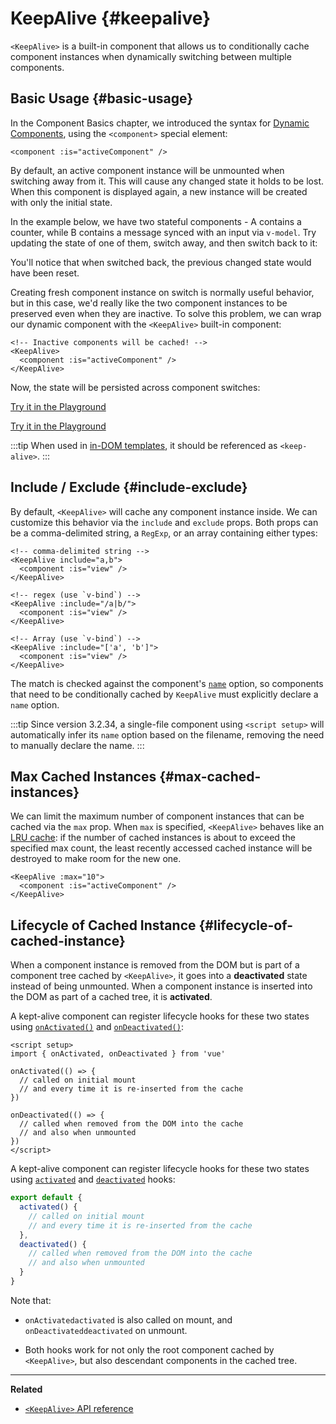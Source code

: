 <script setup>
import SwitchComponent from './keep-alive-demos/SwitchComponent.vue'
</script>

# KeepAlive {#keepalive}

`<KeepAlive>` is a built-in component that allows us to conditionally cache component instances when dynamically switching between multiple components.

## Basic Usage {#basic-usage}

In the Component Basics chapter, we introduced the syntax for [Dynamic Components](/guide/essentials/component-basics#dynamic-components), using the `<component>` special element:

```vue-html
<component :is="activeComponent" />
```

By default, an active component instance will be unmounted when switching away from it. This will cause any changed state it holds to be lost. When this component is displayed again, a new instance will be created with only the initial state.

In the example below, we have two stateful components - A contains a counter, while B contains a message synced with an input via `v-model`. Try updating the state of one of them, switch away, and then switch back to it:

<SwitchComponent />

You'll notice that when switched back, the previous changed state would have been reset.

Creating fresh component instance on switch is normally useful behavior, but in this case, we'd really like the two component instances to be preserved even when they are inactive. To solve this problem, we can wrap our dynamic component with the `<KeepAlive>` built-in component:

```vue-html
<!-- Inactive components will be cached! -->
<KeepAlive>
  <component :is="activeComponent" />
</KeepAlive>
```

Now, the state will be persisted across component switches:

<SwitchComponent use-KeepAlive />

<div class="composition-api">

[Try it in the Playground](https://play.vuejs.org/#eNqtUsFOwzAM/RWrl4IGC+cqq2h3RFw495K12YhIk6hJi1DVf8dJSllBaAJxi+2XZz8/j0lhzHboeZIl1NadMA4sd73JKyVaozsHI9hnJqV+feJHmODY6RZS/JEuiL1uTTEXtiREnnINKFeAcgZUqtbKOqj7ruPKwe6s2VVguq4UJXEynAkDx1sjmeMYAdBGDFBLZu2uShre6ioJeaxIduAyp0KZ3oF7MxwRHWsEQmC4bXXDJWbmxpjLBiZ7DwptMUFyKCiJNP/BWUbO8gvnA+emkGKIgkKqRrRWfh+Z8MIWwpySpfbxn6wJKMGV4IuSs0UlN1HVJae7bxYvBuk+2IOIq7sLnph8P9u5DJv5VfpWWLaGqTzwZTCOM/M0IaMvBMihd04ruK+lqF/8Ajxms8EFbCiJxR8khsP6ncQosLWnWV6a/kUf2nqu75Fby04chA0iPftaYryhz6NBRLjdtajpHZTWPio=)

</div>
<div class="options-api">

[Try it in the Playground](https://play.vuejs.org/#eNqtU8tugzAQ/JUVl7RKWveMXFTIseofcHHAiawasPxArRD/3rVNSEhbpVUrIWB3x7PM7jAkuVL3veNJmlBTaaFsVraiUZ22sO0alcNedw2s7kmIPHS1ABQLQDEBAMqWvwVQzffMSQuDz1aI6VreWpPCEBtsJppx4wE1s+zmNoIBNLdOt8cIjzut8XAKq3A0NAIY/QNveFEyi8DA8kZJZjlGALQWPVSSGfNYJjVvujIJeaxItuMyo6JVzoJ9VxwRmtUCIdDfNV3NJWam5j7HpPOY8BEYkwxySiLLP1AWkbK4oHzmXOVS9FFOSM3jhFR4WTNfRslcO54nSwJKcCD4RsnZmJJNFPXJEl8t88quOuc39fCrHalsGyWcnJL62apYNoq12UQ8DLEFjCMy+kKA7Jy1XQtPlRTVqx+Jx6zXOJI1JbH4jejg3T+KbswBzXnFlz9Tjes/V/3CjWEHDsL/OYNvdCE8Wu3kLUQEhy+ljh+brFFu)

</div>

:::tip
When used in [in-DOM templates](/guide/essentials/component-basics#in-dom-template-parsing-caveats), it should be referenced as `<keep-alive>`.
:::

## Include / Exclude {#include-exclude}

By default, `<KeepAlive>` will cache any component instance inside. We can customize this behavior via the `include` and `exclude` props. Both props can be a comma-delimited string, a `RegExp`, or an array containing either types:

```vue-html
<!-- comma-delimited string -->
<KeepAlive include="a,b">
  <component :is="view" />
</KeepAlive>

<!-- regex (use `v-bind`) -->
<KeepAlive :include="/a|b/">
  <component :is="view" />
</KeepAlive>

<!-- Array (use `v-bind`) -->
<KeepAlive :include="['a', 'b']">
  <component :is="view" />
</KeepAlive>
```

The match is checked against the component's [`name`](/api/options-misc#name) option, so components that need to be conditionally cached by `KeepAlive` must explicitly declare a `name` option.

:::tip
Since version 3.2.34, a single-file component using `<script setup>` will automatically infer its `name` option based on the filename, removing the need to manually declare the name.
:::

## Max Cached Instances {#max-cached-instances}

We can limit the maximum number of component instances that can be cached via the `max` prop. When `max` is specified, `<KeepAlive>` behaves like an [LRU cache](<https://en.wikipedia.org/wiki/Cache_replacement_policies#Least_recently_used_(LRU)>): if the number of cached instances is about to exceed the specified max count, the least recently accessed cached instance will be destroyed to make room for the new one.

```vue-html
<KeepAlive :max="10">
  <component :is="activeComponent" />
</KeepAlive>
```

## Lifecycle of Cached Instance {#lifecycle-of-cached-instance}

When a component instance is removed from the DOM but is part of a component tree cached by `<KeepAlive>`, it goes into a **deactivated** state instead of being unmounted. When a component instance is inserted into the DOM as part of a cached tree, it is **activated**.

<div class="composition-api">

A kept-alive component can register lifecycle hooks for these two states using [`onActivated()`](/api/composition-api-lifecycle#onactivated) and [`onDeactivated()`](/api/composition-api-lifecycle#ondeactivated):

```vue
<script setup>
import { onActivated, onDeactivated } from 'vue'

onActivated(() => {
  // called on initial mount
  // and every time it is re-inserted from the cache
})

onDeactivated(() => {
  // called when removed from the DOM into the cache
  // and also when unmounted
})
</script>
```

</div>
<div class="options-api">

A kept-alive component can register lifecycle hooks for these two states using [`activated`](/api/options-lifecycle#activated) and [`deactivated`](/api/options-lifecycle#deactivated) hooks:

```js
export default {
  activated() {
    // called on initial mount
    // and every time it is re-inserted from the cache
  },
  deactivated() {
    // called when removed from the DOM into the cache
    // and also when unmounted
  }
}
```

</div>

Note that:

- <span class="composition-api">`onActivated`</span><span class="options-api">`activated`</span> is also called on mount, and <span class="composition-api">`onDeactivated`</span><span class="options-api">`deactivated`</span> on unmount.

- Both hooks work for not only the root component cached by `<KeepAlive>`, but also descendant components in the cached tree.

---

**Related**

- [`<KeepAlive>` API reference](/api/built-in-components#keepalive)
